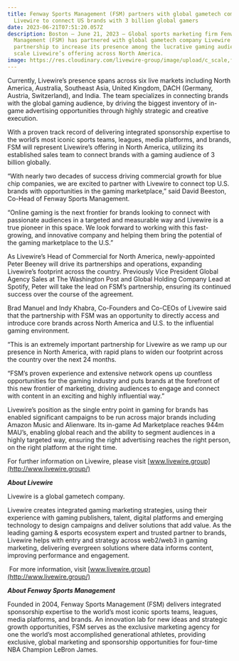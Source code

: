 ```yaml
---
title: Fenway Sports Management (FSM) partners with global gametech company,
  Livewire to connect US brands with 3 billion global gamers
date: 2023-06-21T07:51:20.057Z
description: Boston – June 21, 2023 – Global sports marketing firm Fenway Sports
  Management (FSM) has partnered with global gametech company Livewire on a
  partnership to increase its presence among the lucrative gaming audience and
  scale Livewire’s offering across North America.
image: https://res.cloudinary.com/livewire-group/image/upload/c_scale,f_auto,q_auto,w_580/v1687333798/LW_X_FSM_px5f9b.png
---
```

Currently, Livewire’s presence spans across six live markets including North America, Australia, Southeast Asia, United Kingdom, DACH (Germany, Austria, Switzerland), and India. The team specializes in connecting brands with the global gaming audience, by driving the biggest inventory of in-game advertising opportunities through highly strategic and creative execution.

With a proven track record of delivering integrated sponsorship expertise to the world’s most iconic sports teams, leagues, media platforms, and brands, FSM will represent Livewire’s offering in North America, utilizing its established sales team to connect brands with a gaming audience of 3 billion globally.

“With nearly two decades of success driving commercial growth for blue chip companies, we are excited to partner with Livewire to connect top U.S. brands with opportunities in the gaming marketplace,” said David Beeston, Co-Head of Fenway Sports Management.

“Online gaming is the next frontier for brands looking to connect with passionate audiences in a targeted and measurable way and Livewire is a true pioneer in this space. We look forward to working with this fast-growing, and innovative company and helping them bring the potential of the gaming marketplace to the U.S.”

As Livewire’s Head of Commercial for North America, newly-appointed Peter Beeney will drive its partnerships and operations, expanding Livewire’s footprint across the country. Previously Vice President Global Agency Sales at The Washington Post and Global Holding Company Lead at Spotify, Peter will take the lead on FSM’s partnership, ensuring its continued success over the course of the agreement.

Brad Manuel and Indy Khabra, Co-Founders and Co-CEOs of Livewire said that the partnership with FSM was an opportunity to directly access and introduce core brands across North America and U.S. to the influential gaming environment.

“This is an extremely important partnership for Livewire as we ramp up our presence in North America, with rapid plans to widen our footprint across the country over the next 24 months.

“FSM’s proven experience and extensive network opens up countless opportunities for the gaming industry and puts brands at the forefront of this new frontier of marketing, driving audiences to engage and connect with content in an exciting and highly influential way.”

Livewire’s position as the single entry point in gaming for brands has enabled significant campaigns to be run across major brands including Amazon Music and Alienware. Its in-game Ad Marketplace reaches 944m MAU’s, enabling global reach and the ability to segment audiences in a highly targeted way, ensuring the right advertising reaches the right person, on the right platform at the right time.

For further information on Livewire, please visit [www.livewire.group](http://www.livewire.group/)

***About Livewire***

Livewire is a global gametech company.

Livewire creates integrated gaming marketing strategies, using their experience with gaming publishers, talent, digital platforms and emerging technology to design campaigns and deliver solutions that add value. As the leading gaming & esports ecosystem expert and trusted partner to brands, Livewire helps with entry and strategy across web2/web3 in gaming marketing, delivering evergreen solutions where data informs content, improving performance and engagement.

 For more information, visit [](http://www.livewire.group/) [www.livewire.group](http://www.livewire.group/)

***About Fenway Sports Management***

Founded in 2004, Fenway Sports Management (FSM) delivers integrated sponsorship expertise to the world’s most iconic sports teams, leagues, media platforms, and brands. An innovation lab for new ideas and strategic growth opportunities, FSM serves as the exclusive marketing agency for one the world’s most accomplished generational athletes, providing exclusive, global marketing and sponsorship opportunities for four-time NBA Champion LeBron James.

<!--EndFragment-->